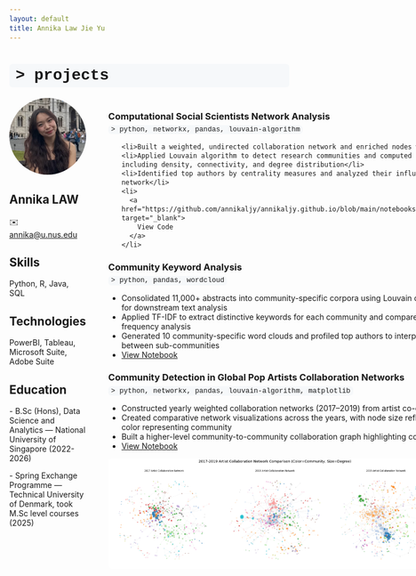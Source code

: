 ```yaml
---
layout: default
title: Annika Law Jie Yu
---
```


<h1 style="font-family: 'Courier New', Courier, monospace; background-color: #f6f8fa; padding: 0.2em 0.4em; border-radius: 6px; text-align: left;">
  &gt; projects
</h1>

<div style="display: flex; gap: 40px; align-items: flex-start;">
  <!-- Left column: photo + contact -->
  <div style="flex: 1; max-width: 200px;">
    <img src="/assets/photo.jpg" alt="Annika" style="width:100%; border-radius:50%; object-fit:cover;">
    <h2>Annika LAW</h2>
    <p>✉️ <a href="mailto:annika@u.nus.edu">annika@u.nus.edu</a></p>
    <h2>Skills</h2>
    <p>Python, R, Java, SQL</p>
    <h2>Technologies</h2>
    <p>PowerBI, Tableau, Microsoft Suite, Adobe Suite</p>
    <h2>Education</h2>
    <p> - B.Sc (Hons), Data Science and Analytics — National University of Singapore (2022-2026)</p>
    <p> - Spring Exchange Programme — Technical University of Denmark, took M.Sc level courses (2025)  </p>
  </div>
  
  
  <!-- Right column: main content -->
  <div style="flex: 3;">
    <h3 style="margin-bottom: 0.2em;">Computational Social Scientists Network Analysis</h3>
      <div style="font-family: 'Courier New', Courier, monospace; 
            background-color: #f6f8fa; 
            padding: 0.1em 0.4em; 
            border-radius: 6px; 
            font-size: 0.9em; 
            display: inline-block; 
            margin-top: 0;">
      > python, networkx, pandas, louvain-algorithm
    </div>
  <ul>
    
    <li>Built a weighted, undirected collaboration network and enriched nodes with metadata</li>
    <li>Applied Louvain algorithm to detect research communities and computed network metrics including density, connectivity, and degree distribution</li>
    <li>Identified top authors by centrality measures and analyzed their influence within the network</li>
    <li>
      <a href="https://github.com/annikaljy/annikaljy.github.io/blob/main/notebooks/02467_assignment1.md" target="_blank">
        View Code
      </a>
    </li>
  </ul>

  <h3 style="margin-bottom: 0.2em;">Community Keyword Analysis</h3>
      <div style="font-family: 'Courier New', Courier, monospace; 
            background-color: #f6f8fa; 
            padding: 0.1em 0.4em; 
            border-radius: 6px; 
            font-size: 0.9em; 
            display: inline-block; 
            margin-top: 0;">
      > python, pandas, wordcloud
    </div>
  <ul>
    <li>Consolidated 11,000+ abstracts into community-specific corpora using Louvain clustering assignments for downstream text analysis</li>
    <li>Applied TF-IDF to extract distinctive keywords for each community and compared results with term frequency analysis</li>
    <li>Generated 10 community-specific word clouds and profiled top authors to interpret differences between sub-communities</li>
    <li>
      <a href="https://github.com/annikaljy/annikaljy.github.io/blob/main/notebooks/02467_assignment2.ipynb" target="_blank">
        View Notebook
      </a>
    </li>
  </ul>

  <h3 style="margin-bottom: 0.2em;">Community Detection in Global Pop Artists Collaboration Networks</h3>
      <div style="font-family: 'Courier New', Courier, monospace; 
            background-color: #f6f8fa; 
            padding: 0.1em 0.4em; 
            border-radius: 6px; 
            font-size: 0.9em; 
            display: inline-block; 
            margin-top: 0;">
      > python, networkx, pandas, louvain-algorithm, matplotlib
    </div>
  <ul>
    <li>Constructed yearly weighted collaboration networks (2017–2019) from artist co-occurrence datasets</li>
    <li>Created comparative network visualizations across the years, with node size reflecting degree and color representing community</li>
    <li>Built a higher-level community-to-community collaboration graph highlighting core clusters</li>
    <li>
      <a href="https://github.com/annikaljy/annikaljy.github.io/blob/main/notebooks/explainer.ipynb" target="_blank">
        View Notebook
      </a>
    </li>
  </ul>
  
  <img src="/assets/artist.png" alt="Visualization" style="width:100%; max-width:600px; display:block; margin-top: 10px; border-radius:6px;">


</div>
